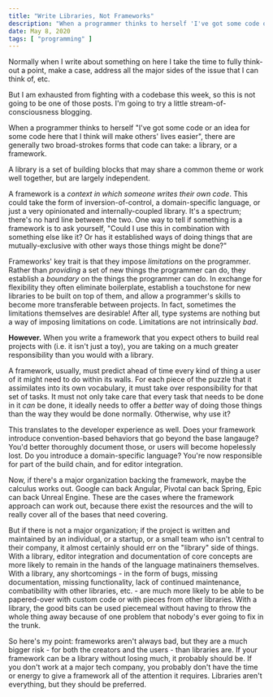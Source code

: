 ```yaml
---
title: "Write Libraries, Not Frameworks"
description: "When a programmer thinks to herself 'I've got some code or an idea for some code here that I think will make others' lives easier', there are generally two broad-strokes forms that code can take: a library, or a framework."
date: May 8, 2020
tags: [ "programming" ]
---
```


Normally when I write about something on here I take the time to fully think-out
a point, make a case, address all the major sides of the issue that I can think
of, etc.

But I am exhausted from fighting with a codebase this week, so this is not going
to be one of those posts. I'm going to try a little stream-of-consciousness
blogging.

When a programmer thinks to herself "I've got some code or an idea for some code
here that I think will make others' lives easier", there are generally two
broad-strokes forms that code can take: a library, or a framework.

A library is a set of building blocks that may share a common theme or work well
together, but are largely independent.

A framework is a _context in which someone writes their own code_. This could
take the form of inversion-of-control, a domain-specific language, or just a
very opinionated and internally-coupled library. It's a spectrum; there's no
hard line between the two. One way to tell if something is a framework is to ask
yourself, "Could I use this in combination with something else like it? Or has
it established ways of doing things that are mutually-exclusive with other ways
those things might be done?"

Frameworks' key trait is that they impose _limitations_ on the programmer.
Rather than _providing_ a set of new things the programmer can do, they
establish a _boundary_ on the things the programmer can do. In exchange for
flexibility they often eliminate boilerplate, establish a touchstone for new
libraries to be built on top of them, and allow a programmer's skills to become
more transferable between projects. In fact, sometimes the limitations
themselves are desirable! After all, type systems are nothing but a way of
imposing limitations on code. Limitations are not intrinsically _bad_.

**However.** When you write a framework that you expect others to build real
projects with (i.e. it isn't just a toy), you are taking on a much greater
responsibility than you would with a library.

A framework, usually, must predict ahead of time every kind of thing a user of
it might need to do within its walls. For each piece of the puzzle that it
assimilates into its own vocabulary, it must take over responsibility for that
set of tasks. It must not only take care that every task that needs to be done
in it _can_ be done, it ideally needs to offer a _better_ way of doing those
things than the way they would be done normally. Otherwise, why use it?

This translates to the developer experience as well. Does your framework
introduce convention-based behaviors that go beyond the base langauge? You'd
better thoroughly document those, or users will become hopelessly lost. Do you
introduce a domain-specific language? You're now responsible for part of the
build chain, and for editor integration.

Now, if there's a major organization backing the framework, maybe the calculus
works out. Google can back Angular, Pivotal can back Spring, Epic can back
Unreal Engine. These are the cases where the framework approach can work out,
because there exist the resources and the will to really cover all of the bases
that need covering.

But if there is not a major organization; if the project is written and
maintained by an individual, or a startup, or a small team who isn't central to
their company, it almost certainly should err on the "library" side of things.
With a library, editor integration and documentation of core concepts are more
likely to remain in the hands of the language matinainers themselves. With a
library, any shortcomings - in the form of bugs, missing documentation, missing
functionality, lack of continued maintenance, combatibility with other
libraries, etc. - are much more likely to be able to be papered-over with custom
code or with pieces from other libraries. With a library, the good bits can be
used piecemeal without having to throw the whole thing away because of one
problem that nobody's ever going to fix in the trunk.

So here's my point: frameworks aren't always bad, but they are a much bigger
risk - for both the creators and the users - than libraries are. If your
framework can be a library without losing much, it probably should be. If you
don't work at a major tech company, you probably don't have the time or energy
to give a framework all of the attention it requires. Libraries aren't
everything, but they should be preferred.
